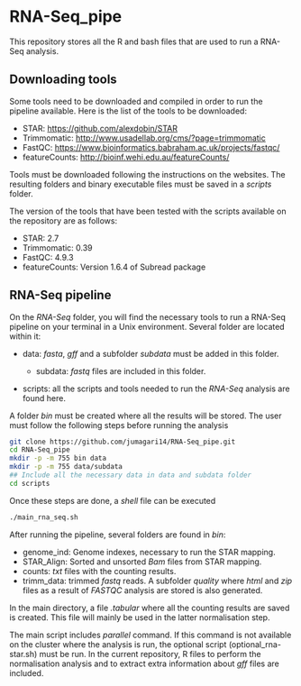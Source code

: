 # RNA-Seq_pipe

This repository stores all the R and bash files that are used to run a RNA-Seq analysis.

## Downloading tools 
Some tools need to be downloaded and compiled in order to run the pipeline available. Here is the list of the tools to be downloaded: 
* STAR: https://github.com/alexdobin/STAR
* Trimmomatic: http://www.usadellab.org/cms/?page=trimmomatic
* FastQC: https://www.bioinformatics.babraham.ac.uk/projects/fastqc/
* featureCounts: http://bioinf.wehi.edu.au/featureCounts/

Tools must be downloaded following the instructions on the websites. The resulting folders and binary executable files must be saved in a _scripts_ folder. 

The version of the tools that have been tested with the scripts available on the repository are as follows: 
* STAR: 2.7 
* Trimmomatic: 0.39
* FastQC: 4.9.3 
* featureCounts: Version 1.6.4 of Subread package 
## RNA-Seq pipeline
On the _RNA-Seq_ folder, you will find the necessary tools to run a RNA-Seq pipeline on your terminal in a Unix environment. Several folder are located within it: 
* data: _fasta_, _gff_ and a subfolder _subdata_ must be added in this folder. 

   * subdata: _fastq_ files are included in this folder. 
   
* scripts: all the scripts and tools needed to run the _RNA-Seq_ analysis are found here. 

A folder _bin_ must be created where all the results will be stored. 
The user must follow the following steps before running the analysis 
```bash 
git clone https://github.com/jumagari14/RNA-Seq_pipe.git
cd RNA-Seq_pipe
mkdir -p -m 755 bin data
mkdir -p -m 755 data/subdata
## Include all the necessary data in data and subdata folder
cd scripts 
```
Once these steps are done, a _shell_ file can be executed 
```bash
./main_rna_seq.sh 
```

After running the pipeline, several folders are found in _bin_: 
* genome_ind: Genome indexes, necessary to run the STAR mapping. 
* STAR_Align: Sorted and unsorted _Bam_ files from STAR mapping.
* counts: _txt_ files with the counting results. 
* trimm_data: trimmed _fastq_ reads. A subfolder _quality_ where _html_ and _zip_ files as a result of _FASTQC_ analysis are stored is also generated. 

In the main directory, a file _.tabular_ where all the counting results are saved is created. This file will mainly be used in the latter normalisation step.  

The main script includes _parallel_ command. If this command is not available on the cluster where the analysis is run, the optional script (optional_rna-star.sh) must be run. 
In the current repository, R files to perform the normalisation analysis and to extract extra information about _gff_ files are included. 